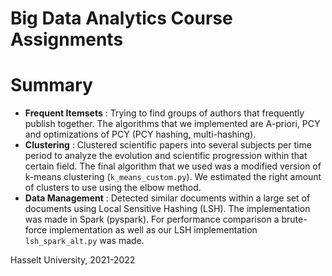 # Big Data Analytics Course Assignments

# Summary 
* **Frequent Itemsets** : Trying to find groups of authors that frequently publish together. The algorithms that we implemented are A-priori, PCY and optimizations of PCY (PCY hashing, multi-hashing).
* **Clustering** : Clustered scientific papers into several subjects per time period to analyze the evolution and scientific progression within that certain field. The final algorithm that we used was a modified version of k-means clustering (`k_means_custom.py`). We estimated the right amount of clusters to use using the elbow method.
* **Data Management** : Detected similar documents within a large set of documents using Local Sensitive Hashing (LSH). The implementation was made in Spark (pyspark). For performance comparison a brute-force implementation as well as our LSH implementation `lsh_spark_alt.py` was made. 

Hasselt University, 2021-2022
